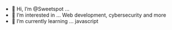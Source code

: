 - 👋 Hi, I’m @Sweetspot ...
- 👀 I’m interested in ... Web development, cybersecurity and more
- 🌱 I’m currently learning ... javascript 




<!---
Sweetspotproject/Sweetspotproject is a ✨ special ✨ repository because its `README.md` (this file) appears on your GitHub profile.
You can click the Preview link to take a look at your changes.
--->
